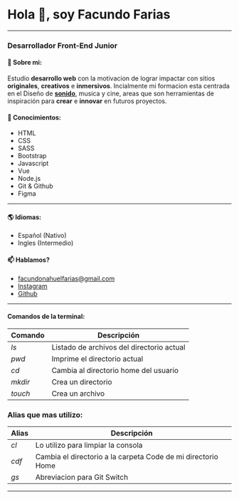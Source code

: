 # Hola 🤙, soy Facundo Farias
---
### Desarrollador Front-End Junior
 
#### 🧬 Sobre mi:  

Estudio **desarrollo web** con la motivacion de lograr impactar con sitios **originales**, **creativos** e **inmersivos**. Incialmente mi formacion esta centrada en el Diseño de **[sonido](https://vimeo.com/703323460)**, musica y cine, areas que son herramientas de inspiración para **crear** e **innovar** en futuros proyectos.

#### 🧪 Conocimientos:
* HTML
* CSS
* SASS
* Bootstrap
* Javascript
* Vue
* Node.js
* Git & Github
* Figma

-----
#### 🌎 Idiomas:
* Español (Nativo)
* Ingles (Intermedio)

#### 📫 Hablamos?
* facundonahuelfarias@gmail.com
* [Instagram](https://www.instagram.com/facundofarias_/?hl=es)
* [Github](https://github.com/FnFarias)

---

#### Comandos de la terminal:

| **Comando** | **Descripción**                           |
|-------------|-------------------------------------------|
| *ls*        | Listado de archivos del directorio actual |
| *pwd*       | Imprime el directorio actual              |     
| *cd*        | Cambia al directorio home del usuario     |
| *mkdir*     | Crea un directorio                        |
| *touch*     | Crea un archivo                           |


### Alias que mas utilizo:

| **Alias**   | **Descripción**                                              |
|-------------|--------------------------------------------------------------|
| *cl*        | Lo utilizo para limpiar la consola                           |
| *cdf*       | Cambia el directorio a la carpeta Code de mi directorio Home |     
| *gs*        | Abreviacion para Git Switch                                  |

---